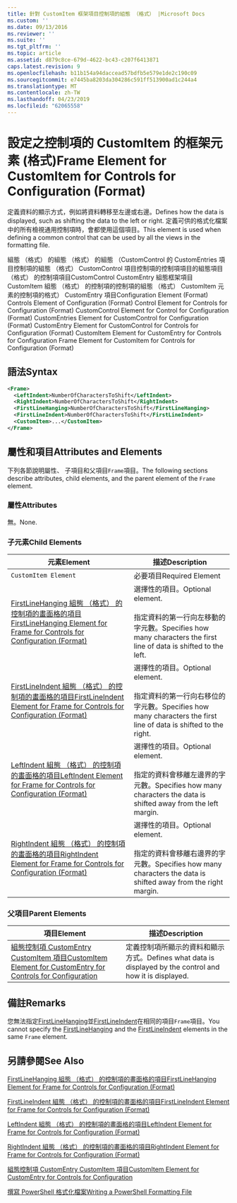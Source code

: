 ```yaml
---
title: 針對 CustomItem 框架項目控制項的組態 （格式） |Microsoft Docs
ms.custom: ''
ms.date: 09/13/2016
ms.reviewer: ''
ms.suite: ''
ms.tgt_pltfrm: ''
ms.topic: article
ms.assetid: d879c8ce-679d-4622-bc43-c207f6413871
caps.latest.revision: 9
ms.openlocfilehash: b11b154a94daccead57bdfb5e579e1de2c190c09
ms.sourcegitcommit: e7445ba8203da304286c591ff513900ad1c244a4
ms.translationtype: MT
ms.contentlocale: zh-TW
ms.lasthandoff: 04/23/2019
ms.locfileid: "62065558"
---
```

# <a name="frame-element-for-customitem-for-controls-for-configuration-format"></a><span data-ttu-id="a6c15-102">設定之控制項的 CustomItem 的框架元素 (格式)</span><span class="sxs-lookup"><span data-stu-id="a6c15-102">Frame Element for CustomItem for Controls for Configuration (Format)</span></span>

<span data-ttu-id="a6c15-103">定義資料的顯示方式，例如將資料轉移至左邊或右邊。</span><span class="sxs-lookup"><span data-stu-id="a6c15-103">Defines how the data is displayed, such as shifting the data to the left or right.</span></span> <span data-ttu-id="a6c15-104">定義可供的格式化檔案中的所有檢視通用控制項時，會都使用這個項目。</span><span class="sxs-lookup"><span data-stu-id="a6c15-104">This element is used when defining a common control that can be used by all the views in the formatting file.</span></span>

<span data-ttu-id="a6c15-105">組態 （格式） 的組態 （格式） 的組態 （CustomControl 的 CustomEntries 項目控制項的組態 （格式） CustomControl 項目控制項的控制項項目的組態項目 （格式） 的控制項項目CustomControl CustomEntry 組態框架項目 CustomItem 組態 （格式） 的控制項的控制項的組態 （格式） CustomItem 元素的控制項的格式） CustomEntry 項目</span><span class="sxs-lookup"><span data-stu-id="a6c15-105">Configuration Element (Format) Controls Element of Configuration (Format) Control Element for Controls for Configuration (Format) CustomControl Element for Control for Configuration (Format) CustomEntries Element for CustomControl for Configuration (Format) CustomEntry Element for CustomControl for Controls for Configuration (Format) CustomItem Element for CustomEntry for Controls for Configuration Frame Element for CustomItem for Controls for Configuration (Format)</span></span>

## <a name="syntax"></a><span data-ttu-id="a6c15-106">語法</span><span class="sxs-lookup"><span data-stu-id="a6c15-106">Syntax</span></span>

```xml
<Frame>
  <LeftIndent>NumberOfCharactersToShift</LeftIndent>
  <RightIndent>NumberOfCharactersToShift</RightIndent>
  <FirstLineHanging>NumberOfCharactersToShift</FirstLineHanging>
  <FirstLineIndent>NumberOfCharactersToShift</FirstLineIndent>
  <CustomItem>...</CustomItem>
</Frame>
```

## <a name="attributes-and-elements"></a><span data-ttu-id="a6c15-107">屬性和項目</span><span class="sxs-lookup"><span data-stu-id="a6c15-107">Attributes and Elements</span></span>

<span data-ttu-id="a6c15-108">下列各節說明屬性、 子項目和父項目`Frame`項目。</span><span class="sxs-lookup"><span data-stu-id="a6c15-108">The following sections describe attributes, child elements, and the parent element of the `Frame` element.</span></span>

### <a name="attributes"></a><span data-ttu-id="a6c15-109">屬性</span><span class="sxs-lookup"><span data-stu-id="a6c15-109">Attributes</span></span>

<span data-ttu-id="a6c15-110">無。</span><span class="sxs-lookup"><span data-stu-id="a6c15-110">None.</span></span>

### <a name="child-elements"></a><span data-ttu-id="a6c15-111">子元素</span><span class="sxs-lookup"><span data-stu-id="a6c15-111">Child Elements</span></span>

|<span data-ttu-id="a6c15-112">元素</span><span class="sxs-lookup"><span data-stu-id="a6c15-112">Element</span></span>|<span data-ttu-id="a6c15-113">描述</span><span class="sxs-lookup"><span data-stu-id="a6c15-113">Description</span></span>|
|-------------|-----------------|
|`CustomItem Element`|<span data-ttu-id="a6c15-114">必要項目</span><span class="sxs-lookup"><span data-stu-id="a6c15-114">Required Element</span></span>|
|[<span data-ttu-id="a6c15-115">FirstLineHanging 組態 （格式） 的控制項的畫面格的項目</span><span class="sxs-lookup"><span data-stu-id="a6c15-115">FirstLineHanging Element for Frame for Controls for Configuration (Format)</span></span>](./firstlinehanging-element-for-frame-for-controls-for-configuration-format.md)|<span data-ttu-id="a6c15-116">選擇性的項目。</span><span class="sxs-lookup"><span data-stu-id="a6c15-116">Optional element.</span></span><br /><br /> <span data-ttu-id="a6c15-117">指定資料的第一行向左移動的字元數。</span><span class="sxs-lookup"><span data-stu-id="a6c15-117">Specifies how many characters the first line of data is shifted to the left.</span></span>|
|[<span data-ttu-id="a6c15-118">FirstLineIndent 組態 （格式） 的控制項的畫面格的項目</span><span class="sxs-lookup"><span data-stu-id="a6c15-118">FirstLineIndent Element for Frame for Controls for Configuration (Format)</span></span>](./firstlineindent-element-for-frame-for-controls-for-configuration-format.md)|<span data-ttu-id="a6c15-119">選擇性的項目。</span><span class="sxs-lookup"><span data-stu-id="a6c15-119">Optional element.</span></span><br /><br /> <span data-ttu-id="a6c15-120">指定資料的第一行向右移位的字元數。</span><span class="sxs-lookup"><span data-stu-id="a6c15-120">Specifies how many characters the first line of data is shifted to the right.</span></span>|
|[<span data-ttu-id="a6c15-121">LeftIndent 組態 （格式） 的控制項的畫面格的項目</span><span class="sxs-lookup"><span data-stu-id="a6c15-121">LeftIndent Element for Frame for Controls for Configuration (Format)</span></span>](./leftindent-element-for-frame-for-controls-for-configuration-format.md)|<span data-ttu-id="a6c15-122">選擇性的項目。</span><span class="sxs-lookup"><span data-stu-id="a6c15-122">Optional element.</span></span><br /><br /> <span data-ttu-id="a6c15-123">指定的資料會移離左邊界的字元數。</span><span class="sxs-lookup"><span data-stu-id="a6c15-123">Specifies how many characters the data is shifted away from the left margin.</span></span>|
|[<span data-ttu-id="a6c15-124">RightIndent 組態 （格式） 的控制項的畫面格的項目</span><span class="sxs-lookup"><span data-stu-id="a6c15-124">RightIndent Element for Frame for Controls for Configuration (Format)</span></span>](./rightindent-element-for-frame-for-controls-for-configuration-format.md)|<span data-ttu-id="a6c15-125">選擇性的項目。</span><span class="sxs-lookup"><span data-stu-id="a6c15-125">Optional element.</span></span><br /><br /> <span data-ttu-id="a6c15-126">指定的資料會移離右邊界的字元數。</span><span class="sxs-lookup"><span data-stu-id="a6c15-126">Specifies how many characters the data is shifted away from the right margin.</span></span>|

### <a name="parent-elements"></a><span data-ttu-id="a6c15-127">父項目</span><span class="sxs-lookup"><span data-stu-id="a6c15-127">Parent Elements</span></span>

|<span data-ttu-id="a6c15-128">項目</span><span class="sxs-lookup"><span data-stu-id="a6c15-128">Element</span></span>|<span data-ttu-id="a6c15-129">描述</span><span class="sxs-lookup"><span data-stu-id="a6c15-129">Description</span></span>|
|-------------|-----------------|
|[<span data-ttu-id="a6c15-130">組態控制項 CustomEntry CustomItem 項目</span><span class="sxs-lookup"><span data-stu-id="a6c15-130">CustomItem Element for CustomEntry for Controls for Configuration</span></span>](./customitem-element-for-customentry-for-controls-for-configuration-format.md)|<span data-ttu-id="a6c15-131">定義控制項所顯示的資料和顯示方式。</span><span class="sxs-lookup"><span data-stu-id="a6c15-131">Defines what data is displayed by the control and how it is displayed.</span></span>|

## <a name="remarks"></a><span data-ttu-id="a6c15-132">備註</span><span class="sxs-lookup"><span data-stu-id="a6c15-132">Remarks</span></span>

<span data-ttu-id="a6c15-133">您無法指定[FirstLineHanging](./firstlinehanging-element-for-frame-for-controls-for-configuration-format.md)並[FirstLineIndent](./firstlineindent-element-for-frame-for-controls-for-configuration-format.md)在相同的項目`Frame`項目。</span><span class="sxs-lookup"><span data-stu-id="a6c15-133">You cannot specify the [FirstLineHanging](./firstlinehanging-element-for-frame-for-controls-for-configuration-format.md) and the [FirstLineIndent](./firstlineindent-element-for-frame-for-controls-for-configuration-format.md) elements in the same `Frame` element.</span></span>

## <a name="see-also"></a><span data-ttu-id="a6c15-134">另請參閱</span><span class="sxs-lookup"><span data-stu-id="a6c15-134">See Also</span></span>

[<span data-ttu-id="a6c15-135">FirstLineHanging 組態 （格式） 的控制項的畫面格的項目</span><span class="sxs-lookup"><span data-stu-id="a6c15-135">FirstLineHanging Element for Frame for Controls for Configuration (Format)</span></span>](./firstlinehanging-element-for-frame-for-controls-for-configuration-format.md)

[<span data-ttu-id="a6c15-136">FirstLineIndent 組態 （格式） 的控制項的畫面格的項目</span><span class="sxs-lookup"><span data-stu-id="a6c15-136">FirstLineIndent Element for Frame for Controls for Configuration (Format)</span></span>](./firstlineindent-element-for-frame-for-controls-for-configuration-format.md)

[<span data-ttu-id="a6c15-137">LeftIndent 組態 （格式） 的控制項的畫面格的項目</span><span class="sxs-lookup"><span data-stu-id="a6c15-137">LeftIndent Element for Frame for Controls for Configuration (Format)</span></span>](./leftindent-element-for-frame-for-controls-for-configuration-format.md)

[<span data-ttu-id="a6c15-138">RightIndent 組態 （格式） 的控制項的畫面格的項目</span><span class="sxs-lookup"><span data-stu-id="a6c15-138">RightIndent Element for Frame for Controls for Configuration (Format)</span></span>](./rightindent-element-for-frame-for-controls-for-configuration-format.md)

[<span data-ttu-id="a6c15-139">組態控制項 CustomEntry CustomItem 項目</span><span class="sxs-lookup"><span data-stu-id="a6c15-139">CustomItem Element for CustomEntry for Controls for Configuration</span></span>](./customitem-element-for-customentry-for-controls-for-configuration-format.md)

[<span data-ttu-id="a6c15-140">撰寫 PowerShell 格式化檔案</span><span class="sxs-lookup"><span data-stu-id="a6c15-140">Writing a PowerShell Formatting File</span></span>](./writing-a-powershell-formatting-file.md)
